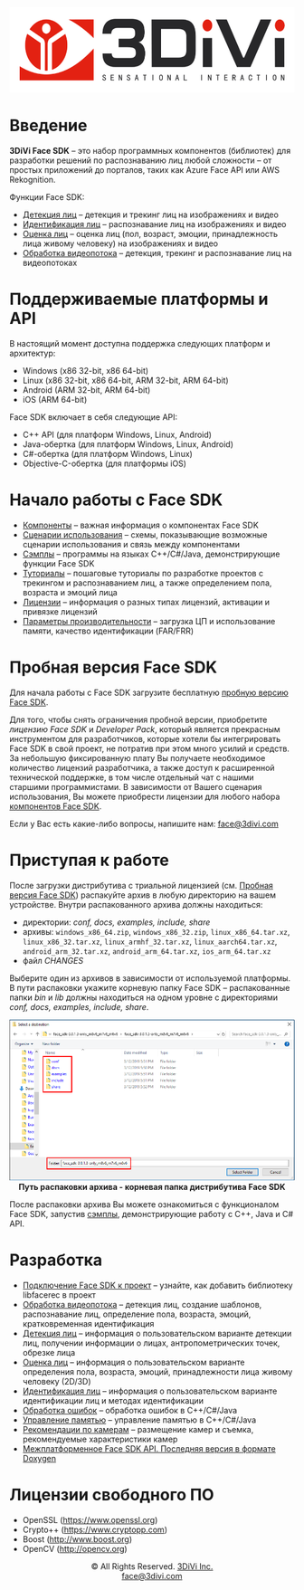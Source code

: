 <p align="center">
<a href="https://face.3divi.com/ru"><img src="doc/img/3divi_logo.png" width="600" height="150" title="3DiVi Logo" alt="Logo"></a>
</p>

# Введение

**3DiVi Face SDK** – это набор программных компонентов (библиотек) для разработки решений по распознаванию лиц любой сложности – от простых приложений до порталов, таких как Azure Face API или AWS Rekognition.

Функции Face SDK: 
* [Детекция лиц](doc/development/face_capturing.md) – детекция и трекинг лиц на изображениях и видео 
* [Идентификация лиц](doc/development/face_identification.md) – распознавание лиц на изображениях и видео 
* [Оценка лиц](doc/development/face_estimation.md) – оценка лиц (пол, возраст, эмоции, принадлежность лица живому человеку) на изображениях и видео
* [Обработка видеопотока](doc/development/video_stream_processing.md) – детекция, трекинг и распознавание лиц на видеопотоках 

# Поддерживаемые платформы и API

В настоящий момент доступна поддержка следующих платформ и архитектур:

* Windows (x86 32-bit, x86 64-bit)
* Linux (x86 32-bit, x86 64-bit, ARM 32-bit, ARM 64-bit)
* Android (ARM 32-bit, ARM 64-bit)
* iOS (ARM 64-bit)

Face SDK включает в себя следующие API:

* C++ API (для платформ Windows, Linux, Android)
* Java-обертка (для платформ Windows, Linux, Android)
* C#-обертка (для платформ Windows, Linux)
* Objective-C-обертка (для платформы iOS)

# Начало работы с Face SDK 

* [Компоненты](doc/components.md) – важная информация о компонентах Face SDK
* [Сценарии использования](doc/use_cases.md) – схемы, показывающие возможные сценарии использования и связь между компонентами
* [Сэмплы](doc/samples) – программы на языках C++/C#/Java, демонстрирующие функции Face SDK
* [Туториалы](doc/tutorials) – пошаговые туториалы по разработке проектов с трекингом и распознаванием лиц, а также определением пола, возраста и эмоций лица
* [Лицензии](doc/licenses.md) – информация о разных типах лицензий, активации и привязке лицензий 
* [Параметры производительности](doc/performance_parameters.md) – загрузка ЦП и использование памяти, качество идентификации (FAR/FRR) 

# Пробная версия Face SDK 

Для начала работы с Face SDK загрузите бесплатную [пробную версию Face SDK](https://face.3divi.com/ru/products/face_sdk/face_sdk_trial).

Для того, чтобы снять ограничения пробной версии, приобретите *лицензию Face SDK* и *Developer Pack*, который является прекрасным инструментом для разработчиков, которые хотели бы интегрировать Face SDK в свой проект, не потратив при этом много усилий и средств. За небольшую фиксированную плату Вы получаете необходимое количество лицензий разработчика, а также доступ к расширенной технической поддержке, в том числе отдельный чат с нашими старшими программистами. В зависимости от Вашего сценария использования, Вы можете приобрести лицензии для любого набора [компонентов Face SDK](doc/components.md). 

Если у Вас есть какие-либо вопросы, напишите нам: face@3divi.com 

# Приступая к работе

После загрузки дистрибутива с триальной лицензией (см. [Пробная версия Face SDK](#пробная-версия-face-sdk)) распакуйте архив в любую директорию на вашем устройстве. Внутри распакованного архива должны находиться:
* директории: *conf, docs, examples, include, share*
* архивы: `windows_x86_64.zip`, `windows_x86_32.zip`, `linux_x86_64.tar.xz`, `linux_x86_32.tar.xz`, `linux_armhf_32.tar.xz`, `linux_aarch64.tar.xz`, `android_arm_32.tar.xz`, `android_arm_64.tar.xz`, `ios_arm_64.tar.xz`
* файл *CHANGES*

Выберите один из архивов в зависимости от используемой платформы. В пути распаковки укажите корневую папку Face SDK – распакованные папки *bin* и *lib* должны находиться на одном уровне с директориями *conf, docs, examples, include, share*.

<p align="center">
<img width="700" src="doc/img/cpp_extract_OS.png"><br>
<b>Путь распаковки архива - корневая папка дистрибутива Face SDK</b><br>
</p>

После распаковки архива Вы можете ознакомиться с функционалом Face SDK, запустив [сэмплы](doc/samples), демонстрирующие работу с C++, Java и C# API.

# Разработка 

* [Подключение Face SDK к проект](doc/development/connect_facesdk.md) – узнайте, как добавить библиотеку libfacerec в проект 
* [Обработка видеопотока](doc/development/video_stream_processing.md) – детекция лиц, создание шаблонов, распознавание лиц, определение пола, возраста, эмоций, кратковременная идентификация
* [Детекция лиц](doc/development/face_capturing.md) – информация о пользовательском варианте детекции лиц, получении информации о лицах, антропометрических точек, обрезке лица
* [Оценка лиц](doc/development/face_estimation.md) – информация о пользовательском варианте определения пола, возраста, эмоций, принадлежности лица живому человеку (2D/3D)
* [Идентификация лиц](doc/development/face_identification.md) – информация о пользовательском варианте идентификации лиц и методах идентификации
* [Обработка ошибок](doc/development/error_handling.md) – обработка ошибок в C++/C#/Java
* [Управление памятью](doc/development/memory_management.md) – управление памятью в C++/C#/Java
* [Рекомендации по камерам](doc/guidelines_for_cameras.md) – размещение камер и съемка, рекомендуемые характеристики камер
* [Межплатформенное Face SDK API. Последняя версия в формате Doxygen](http://download.3divi.com/facesdk/0d88ba7c-9a5d-45cd-897a-406fb1fca2d4/latest_docs/russian/annotated.html)

# Лицензии свободного ПО

* OpenSSL (https://www.openssl.org)
* Crypto++ (https://www.cryptopp.com)
* Boost (http://www.boost.org)
* OpenCV (http://opencv.org)

<div align="center">© All Rights Reserved. <a href="https://3divi.com/">3DiVi Inc.</a></div>
<div align="center"><a href="mailto: face@3divi.com">face@3divi.com</a></div>
